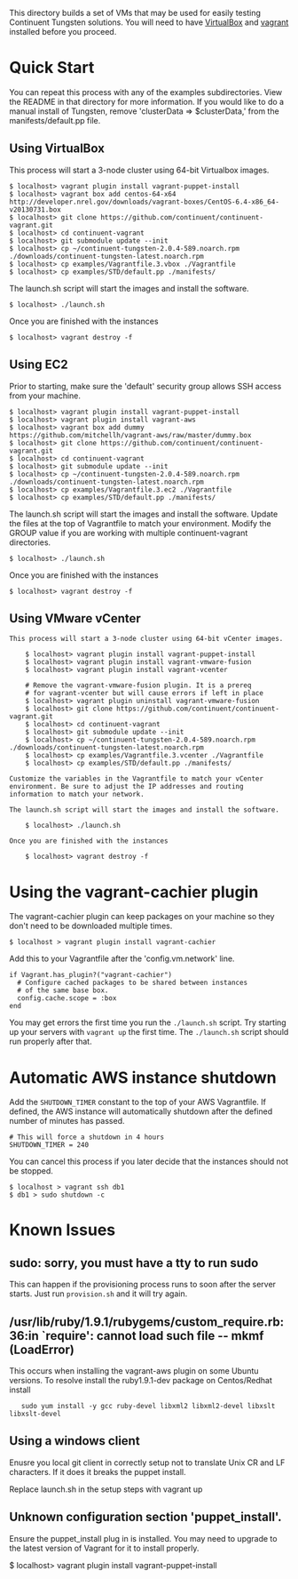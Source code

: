 This directory builds a set of VMs that may be used for easily testing Continuent Tungsten solutions. You will need to have [VirtualBox](https://www.virtualbox.org/) and [vagrant](http://www.vagrantup.com/) installed before you proceed.

# Quick Start

You can repeat this process with any of the examples subdirectories. View the README in that directory for more information. If you would like to do a manual install of Tungsten, remove 'clusterData => $clusterData,' from the manifests/default.pp file.

## Using VirtualBox

This process will start a 3-node cluster using 64-bit Virtualbox images.

    $ localhost> vagrant plugin install vagrant-puppet-install
    $ localhost> vagrant box add centos-64-x64 http://developer.nrel.gov/downloads/vagrant-boxes/CentOS-6.4-x86_64-v20130731.box
    $ localhost> git clone https://github.com/continuent/continuent-vagrant.git
    $ localhost> cd continuent-vagrant
    $ localhost> git submodule update --init
    $ localhost> cp ~/continuent-tungsten-2.0.4-589.noarch.rpm ./downloads/continuent-tungsten-latest.noarch.rpm
    $ localhost> cp examples/Vagrantfile.3.vbox ./Vagrantfile
    $ localhost> cp examples/STD/default.pp ./manifests/

The launch.sh script will start the images and install the software.

    $ localhost> ./launch.sh

Once you are finished with the instances

    $ localhost> vagrant destroy -f

## Using EC2

Prior to starting, make sure the 'default' security group allows SSH access from your machine.

    $ localhost> vagrant plugin install vagrant-puppet-install
    $ localhost> vagrant plugin install vagrant-aws  
    $ localhost> vagrant box add dummy https://github.com/mitchellh/vagrant-aws/raw/master/dummy.box
    $ localhost> git clone https://github.com/continuent/continuent-vagrant.git
    $ localhost> cd continuent-vagrant
    $ localhost> git submodule update --init
    $ localhost> cp ~/continuent-tungsten-2.0.4-589.noarch.rpm ./downloads/continuent-tungsten-latest.noarch.rpm
    $ localhost> cp examples/Vagrantfile.3.ec2 ./Vagrantfile
    $ localhost> cp examples/STD/default.pp ./manifests/

The launch.sh script will start the images and install the software. Update the files at the top of Vagrantfile to match your environment. Modify the GROUP value if you are working with multiple continuent-vagrant directories.

    $ localhost> ./launch.sh

Once you are finished with the instances

    $ localhost> vagrant destroy -f


## Using VMware vCenter

    This process will start a 3-node cluster using 64-bit vCenter images.

        $ localhost> vagrant plugin install vagrant-puppet-install
        $ localhost> vagrant plugin install vagrant-vmware-fusion
        $ localhost> vagrant plugin install vagrant-vcenter
        
        # Remove the vagrant-vmware-fusion plugin. It is a prereq
        # for vagrant-vcenter but will cause errors if left in place
        $ localhost> vagrant plugin uninstall vagrant-vmware-fusion
        $ localhost> git clone https://github.com/continuent/continuent-vagrant.git
        $ localhost> cd continuent-vagrant
        $ localhost> git submodule update --init
        $ localhost> cp ~/continuent-tungsten-2.0.4-589.noarch.rpm ./downloads/continuent-tungsten-latest.noarch.rpm
        $ localhost> cp examples/Vagrantfile.3.vcenter ./Vagrantfile
        $ localhost> cp examples/STD/default.pp ./manifests/

    Customize the variables in the Vagrantfile to match your vCenter environment. Be sure to adjust the IP addresses and routing information to match your network.

    The launch.sh script will start the images and install the software.

        $ localhost> ./launch.sh

    Once you are finished with the instances

        $ localhost> vagrant destroy -f



# Using the vagrant-cachier plugin

The vagrant-cachier plugin can keep packages on your machine so they don't need to be downloaded multiple times.

    $ localhost > vagrant plugin install vagrant-cachier

Add this to your Vagrantfile after the 'config.vm.network' line.

    if Vagrant.has_plugin?("vagrant-cachier")
      # Configure cached packages to be shared between instances
      # of the same base box.
      config.cache.scope = :box
    end

You may get errors the first time you run the `./launch.sh` script. Try starting up your servers with `vagrant up` the first time. The `./launch.sh` script should run properly after that.

# Automatic AWS instance shutdown

Add the `SHUTDOWN_TIMER` constant to the top of your AWS Vagrantfile. If defined, the AWS instance will automatically shutdown after the defined number of minutes has passed.

    # This will force a shutdown in 4 hours
    SHUTDOWN_TIMER = 240

You can cancel this process if you later decide that the instances should not be stopped.

    $ localhost > vagrant ssh db1
    $ db1 > sudo shutdown -c

# Known Issues

## sudo: sorry, you must have a tty to run sudo

This can happen if the provisioning process runs to soon after the server starts. Just run `provision.sh` and it will try again.

## /usr/lib/ruby/1.9.1/rubygems/custom_require.rb:36:in `require': cannot load such file -- mkmf (LoadError)

This occurs when installing the vagrant-aws plugin on some Ubuntu versions. To resolve install the ruby1.9.1-dev package
on Centos/Redhat install

       sudo yum install -y gcc ruby-devel libxml2 libxml2-devel libxslt libxslt-devel

## Using a windows client

Enusre you local git client in correctly setup not to translate Unix CR and LF characters. If it does it breaks the puppet install.

Replace launch.sh in the setup steps with vagrant up

## Unknown configuration section 'puppet_install'.

Ensure the puppet_install plug in is installed. You may need to upgrade to the latest version of Vagrant for it to install properly.

   $ localhost> vagrant plugin install vagrant-puppet-install
